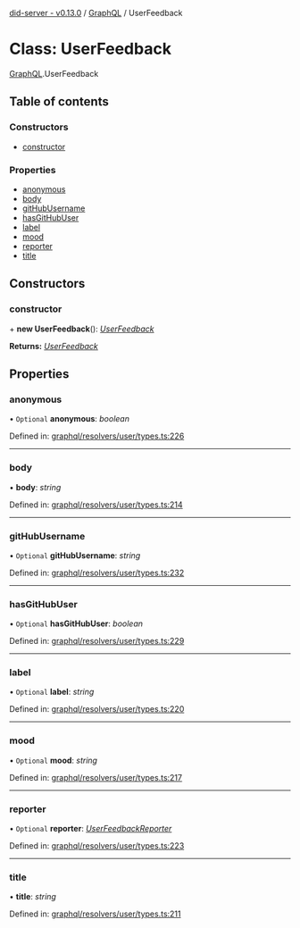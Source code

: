 [did-server - v0.13.0](../README.md) / [GraphQL](../modules/graphql.md) / UserFeedback

# Class: UserFeedback

[GraphQL](../modules/graphql.md).UserFeedback

## Table of contents

### Constructors

- [constructor](graphql.userfeedback.md#constructor)

### Properties

- [anonymous](graphql.userfeedback.md#anonymous)
- [body](graphql.userfeedback.md#body)
- [gitHubUsername](graphql.userfeedback.md#githubusername)
- [hasGitHubUser](graphql.userfeedback.md#hasgithubuser)
- [label](graphql.userfeedback.md#label)
- [mood](graphql.userfeedback.md#mood)
- [reporter](graphql.userfeedback.md#reporter)
- [title](graphql.userfeedback.md#title)

## Constructors

### constructor

\+ **new UserFeedback**(): [*UserFeedback*](graphql.userfeedback.md)

**Returns:** [*UserFeedback*](graphql.userfeedback.md)

## Properties

### anonymous

• `Optional` **anonymous**: *boolean*

Defined in: [graphql/resolvers/user/types.ts:226](https://github.com/Puzzlepart/did/blob/dev/server/graphql/resolvers/user/types.ts#L226)

___

### body

• **body**: *string*

Defined in: [graphql/resolvers/user/types.ts:214](https://github.com/Puzzlepart/did/blob/dev/server/graphql/resolvers/user/types.ts#L214)

___

### gitHubUsername

• `Optional` **gitHubUsername**: *string*

Defined in: [graphql/resolvers/user/types.ts:232](https://github.com/Puzzlepart/did/blob/dev/server/graphql/resolvers/user/types.ts#L232)

___

### hasGitHubUser

• `Optional` **hasGitHubUser**: *boolean*

Defined in: [graphql/resolvers/user/types.ts:229](https://github.com/Puzzlepart/did/blob/dev/server/graphql/resolvers/user/types.ts#L229)

___

### label

• `Optional` **label**: *string*

Defined in: [graphql/resolvers/user/types.ts:220](https://github.com/Puzzlepart/did/blob/dev/server/graphql/resolvers/user/types.ts#L220)

___

### mood

• `Optional` **mood**: *string*

Defined in: [graphql/resolvers/user/types.ts:217](https://github.com/Puzzlepart/did/blob/dev/server/graphql/resolvers/user/types.ts#L217)

___

### reporter

• `Optional` **reporter**: [*UserFeedbackReporter*](graphql.userfeedbackreporter.md)

Defined in: [graphql/resolvers/user/types.ts:223](https://github.com/Puzzlepart/did/blob/dev/server/graphql/resolvers/user/types.ts#L223)

___

### title

• **title**: *string*

Defined in: [graphql/resolvers/user/types.ts:211](https://github.com/Puzzlepart/did/blob/dev/server/graphql/resolvers/user/types.ts#L211)
